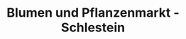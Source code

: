 ---
title: "Blumen und Pflanzenmarkt - Schlestein"
url: /wandlitz/blumen-und-pflanzenmarkt-schlestein/
shop: Blumen
---